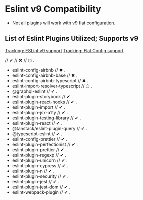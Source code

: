 # Eslint v9 Compatibility

- Not all plugins will work with v9 flat configuration.

## List of Eslint Plugins Utilized; Supports v9

[Tracking: ESLint v9 support](https://github.com/eslint/eslint/issues/18391)
[Tracking: Flat Config support](https://github.com/eslint/eslint/issues/18093)

// ✔ // ✖ // ⬡ .

- eslint-config-airbnb // ✖ .
- eslint-config-airbnb-base // ✖ .
- eslint-config-airbnb-typescript // ✖ .
- eslint-import-resolver-typescript // ⬡ .
- @graphql-eslint // ✔ .
- eslint-plugin-storybook // ✔ .
- eslint-plugin-react-hooks // ✔ .
- eslint-plugin-import // ✔ .
- eslint-plugin-jsx-a11y // ✔ .
- eslint-plugin-testing-library // ✔ .
- eslint-plugin-react // ✔ .
- @tanstack/eslint-plugin-query // ✔ .
- @typescript-eslint // ✔ .
- eslint-config-prettier // ✔ .
- eslint-plugin-perfectionist // ✔ .
- eslint-plugin-prettier // ✔ .
- eslint-plugin-regexp // ✔ .
- eslint-plugin-unicorn // ✔ .
- eslint-plugin-cypress // ✔ .
- eslint-plugin-n // ✔ .
- eslint-plugin-security // ✔ .
- eslint-plugin-jest // ✔ .
- eslint-plugin-jest-dom // ✔ .
- eslint-webpack-plugin // ✔ .
